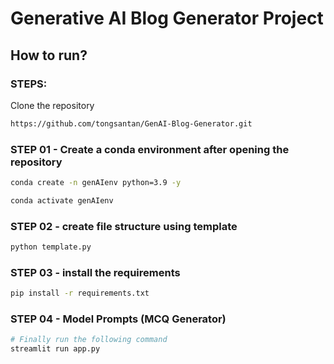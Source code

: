 # Generative AI Blog Generator Project

## How to run?
### STEPS:

Clone the repository

```bash
https://github.com/tongsantan/GenAI-Blog-Generator.git
```
### STEP 01 - Create a conda environment after opening the repository

```bash
conda create -n genAIenv python=3.9 -y
```

```bash
conda activate genAIenv
```

### STEP 02 - create file structure using template
```bash
python template.py
```

### STEP 03 - install the requirements
```bash
pip install -r requirements.txt
```

### STEP 04 - Model Prompts (MCQ Generator) 

```bash
# Finally run the following command
streamlit run app.py
```

